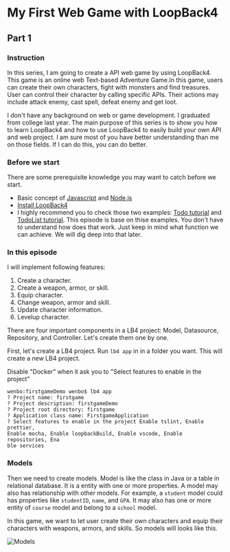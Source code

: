 # My First Web Game with LoopBack4
## Part 1


### Instruction
In this series, I am going to create a API web game by using LoopBack4. This game is an online web Text-based Adventure Game.In this game, users can create their own characters, fight with monsters and find treasures. User can
control their character by calling specific APIs. Their actions may include attack enemy, cast spell, defeat enemy and get loot.

I don't have any background on web or game development. I graduated from college last year. The main purpose of this series is to show you how to learn LoopBack4 and how to use LoopBack4 to easily build your own API and web project.
I am sure most of you have better understanding than me on those fields. If I can do this, you can do better.

### Before we start
There are some prerequisite knowledge you may want to catch before we start.
* Basic concept of [Javascript](https://www.w3schools.com/js/) and [Node.js](https://www.w3schools.com/nodejs/nodejs_intro.asp)
* [Install LoopBack4](https://loopback.io/doc/en/lb4/Getting-started.html)
* I highly recommend you to check those two examples: [Todo tutorial](https://loopback.io/doc/en/lb4/todo-tutorial.html) and [TodoList tutorial](https://loopback.io/doc/en/lb4/todo-list-tutorial.html). This episode is base on thise examples. You don't have to understand how does that work. Just keep in mind what function we can achieve. We will dig deep into that later.

### In this episode
I will implement following features:
1. Create a character.
2. Create a weapon, armor, or skill.
3. Equip character.
4. Change weapon, armor and skill.
5. Update character information.
6. Levelup character.

There are four important components in a LB4 project: Model, Datasource, Repository, and Controller. Let's create them one by one.

First, let's create a LB4 project.
Run `lb4 app` in in a folder you want. This will create a new LB4 project.

Disable "Docker" when it ask you to "Select features to enable in the project"
```
wenbo:firstgameDemo wenbo$ lb4 app
? Project name: firstgame
? Project description: firstgameDemo
? Project root directory: firstgame
? Application class name: FirstgameApplication
? Select features to enable in the project Enable tslint, Enable prettier,
Enable mocha, Enable loopbackBuild, Enable vscode, Enable repositories, Ena
ble services
```

### Models
Then we need to create models. Model is like the class in Java or a table in relational database. It is a entity with one or more properties. A model may also has relationship with other models. For example, a `student` model could has properties like `studentID`, `name`, and `GPA`. It may also has one or more entity of `course` model and belong to a `school` model.

In this game, we want to let user create their own characters and equip their characters with weapons, armors, and skills. So models will looks like this.

![Models](https://github.com/gobackhuoxing/first-web-game-lb4/blob/master/picture/models.png)
